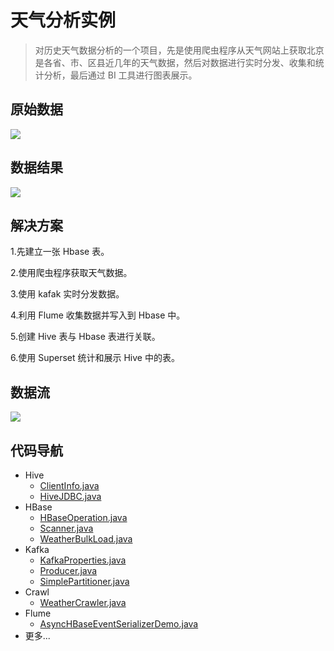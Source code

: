 # 天气分析实例

> 对历史天气数据分析的一个项目，先是使用爬虫程序从天气网站上获取北京是各省、市、区县近几年的天气数据，然后对数据进行实时分发、收集和统 计分析，最后通过 BI 工具进行图表展示。

## 原始数据
![](https://github.com/aikuyun/weather-mrs/blob/master/src/main/resources/%E5%8E%9F%E5%A7%8B%E6%95%B0%E6%8D%AE.png)

## 数据结果
![](https://github.com/aikuyun/weather-mrs/blob/master/src/main/resources/%E6%95%B0%E6%8D%AE%E7%BB%93%E6%9E%9C%E5%B1%95%E7%A4%BA.png)

## 解决方案
1.先建立一张 Hbase 表。

2.使用爬虫程序获取天气数据。

3.使用 kafak 实时分发数据。

4.利用 Flume 收集数据并写入到 Hbase 中。

5.创建 Hive 表与 Hbase 表进行关联。

6.使用 Superset 统计和展示 Hive 中的表。

## 数据流
![](https://github.com/aikuyun/weather-mrs/blob/master/src/main/resources/%E6%95%B0%E6%8D%AE%E6%B5%81%E5%90%91.png)

## 代码导航

- Hive
    - [ClientInfo.java](https://github.com/aikuyun/weather-mrs/blob/master/src/main/java/com/cuteximi/hive/ClientInfo.java)
    - [HiveJDBC.java](https://github.com/aikuyun/weather-mrs/blob/master/src/main/java/com/cuteximi/hive/HiveJDBC.java)
- HBase
    - [HBaseOperation.java](https://github.com/aikuyun/weather-mrs/blob/master/src/main/java/com/cuteximi/hbase/HBaseOperation.java)
    - [Scanner.java](https://github.com/aikuyun/weather-mrs/blob/master/src/main/java/com/cuteximi/hbase/Scanner.java)
    - [WeatherBulkLoad.java](https://github.com/aikuyun/weather-mrs/blob/master/src/main/java/com/cuteximi/hbase/WeatherBulkLoad.java)
- Kafka
    - [KafkaProperties.java](https://github.com/aikuyun/weather-mrs/blob/master/src/main/java/com/cuteximi/kafka/KafkaProperties.java)
    - [Producer.java](https://github.com/aikuyun/weather-mrs/blob/master/src/main/java/com/cuteximi/kafka/Producer.java)
    - [SimplePartitioner.java](https://github.com/aikuyun/weather-mrs/blob/master/src/main/java/com/cuteximi/kafka/SimplePartitioner.java) 
- Crawl
    - [WeatherCrawler.java](https://github.com/aikuyun/weather-mrs/blob/master/src/main/java/com/cuteximi/crawl/WeatherCrawler.java)
- Flume
    - [AsyncHBaseEventSerializerDemo.java](https://github.com/aikuyun/weather-mrs/blob/master/src/main/java/com/cuteximi/hbaseSink/AsyncHBaseEventSerializerDemo.java)
- 更多...